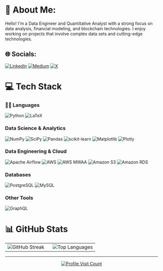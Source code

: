 # 💫 About Me:
Hello! I'm a Data Engineer and Quantitative Analyst with a strong focus on data analysis, financial modeling, and blockchain technologies. I enjoy working on projects that involve complex data sets and cutting-edge technologies.


## 🌐 Socials:
[![LinkedIn](https://img.shields.io/badge/LinkedIn-%230077B5.svg?logo=linkedin&logoColor=white)](https://linkedin.com/in/oliinykm) [![Medium](https://img.shields.io/badge/Medium-12100E?logo=medium&logoColor=white)](https://medium.com/@maksolii) [![X](https://img.shields.io/badge/X-black.svg?logo=X&logoColor=white)](https://x.com/maximolii) 

# 💻 Tech Stack
### 🧑‍💻 Languages
![Python](https://img.shields.io/badge/python-3670A0?style=flat-square&logo=python&logoColor=ffdd54)
![LaTeX](https://img.shields.io/badge/latex-%23008080.svg?style=flat-square&logo=latex&logoColor=white)

### Data Science & Analytics  
![NumPy](https://img.shields.io/badge/numpy-%23013243.svg?style=flat-square&logo=numpy&logoColor=white)
![SciPy](https://img.shields.io/badge/SciPy-%230C55A5.svg?style=flat-square&logo=scipy&logoColor=white)
![Pandas](https://img.shields.io/badge/pandas-%23150458.svg?style=flat-square&logo=pandas&logoColor=white)
![scikit-learn](https://img.shields.io/badge/scikit--learn-%23F7931E.svg?style=flat-square&logo=scikit-learn&logoColor=white)
![Matplotlib](https://img.shields.io/badge/Matplotlib-%23ffffff.svg?style=flat-square&logo=Matplotlib&logoColor=black)
![Plotly](https://img.shields.io/badge/Plotly-%233F4F75.svg?style=flat-square&logo=plotly&logoColor=white)

### Data Engineering & Cloud  
![Apache Airflow](https://img.shields.io/badge/Apache%20Airflow-017CEE?style=flat-square&logo=apache-airflow&logoColor=white)
![AWS](https://img.shields.io/badge/AWS-%23FF9900.svg?style=flat-square&logo=amazon-aws&logoColor=white)
![AWS MWAA](https://img.shields.io/badge/AWS%20MWAA-FF9900?style=flat-square&logo=amazonaws&logoColor=white)
![Amazon S3](https://img.shields.io/badge/Amazon%20S3-569A31?style=flat-square&logo=amazon-s3&logoColor=white)
![Amazon RDS](https://img.shields.io/badge/Amazon%20RDS-527FFF?style=flat-square&logo=amazonaws&logoColor=white)

### Databases
![PostgreSQL](https://img.shields.io/badge/PostgreSQL-336791.svg?style=flat-square&logo=postgresql&logoColor=white)
![MySQL](https://img.shields.io/badge/mysql-4479A1.svg?style=flat-square&logo=mysql&logoColor=white)

### Other Tools 
![GraphQL](https://img.shields.io/badge/-GraphQL-E10098?style=flat-square&logo=graphql&logoColor=white)


# 📊 GitHub Stats

<table align="center" style="margin-left:auto; margin-right:auto;">
  <tr>
    <td style="padding-right: 20px;">
      <img src="https://git-hub-streak-stats.vercel.app/?user=oliinykm99&theme=dark&hide_border=true" alt="GitHub Streak" />
    </td>
    <td>
      <img src="https://github-readme-stats.vercel.app/api/top-langs/?username=oliinykm99&layout=donut&theme=dark&hide=html,scss,stylus,blade,css,shell,batchfile,dockerfile,typescript&hide_border=true&include_all_commits=true&count_private=true&langs_count=5" alt="Top Languages" />
    </td>
  </tr>
</table>

---

<p align="center">
  <a href="https://komarev.com/ghpvc/?username=oliinykm99" title="Profile Visit Count">
    <img src="https://komarev.com/ghpvc/?username=oliinykm99" alt="Profile Visit Count" />
  </a>
</p>
